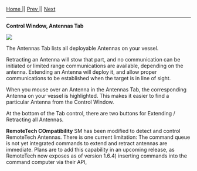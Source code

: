 [Home ](https://github.com/PapaJoesSoup/ShipManifest/wiki)|| [Prev ](https://github.com/PapaJoesSoup/ShipManifest/wiki/1.6.2-Solar-Panels-Tab)|| [Next](https://github.com/PapaJoesSoup/ShipManifest/wiki/1.6.4-Lights-Tab)
***
**Control Window, Antennas Tab**

![](http://i.imgur.com/6nxhxY1.png)

The Antennas Tab lists all deployable Antennas on your vessel.

Retracting an Antenna will stow that part, and no communication can be initiated or limited range communications are available, depending on the antenna.  Extending an Antenna will deploy it, and allow proper communications to be established when the target is in line of sight.

When you mouse over an Antenna in the Antennas Tab, the corresponding Antenna on your vessel is highlighted.  This makes it easier to find a particular Antenna from the Control Window.

At the bottom of the Tab control, there are two buttons for Extending / Retracting all Antennas.

**RemoteTech COmpatibility**  SM has been modified to detect and control RemoteTech Antennas.  There is one current limitation:  The command queue is not yet integrated  commands to extend and retract antennas are immediate.   Plans are to add this capability in an upcoming release, as RemoteTech now exposes as of version 1.6.4) inserting commands into the command computer via their API,